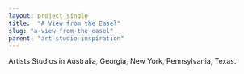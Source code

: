 ```yaml
---
layout: project_single
title:  "A View from the Easel"
slug: "a-view-from-the-easel"
parent: "art-studio-inspiration"
---
```

Artists Studios in Australia, Georgia, New York, Pennsylvania, Texas.